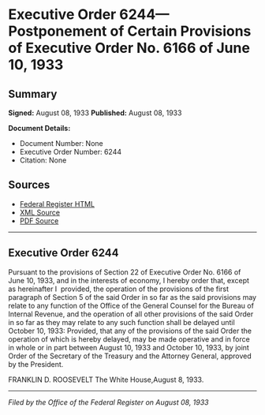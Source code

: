 # Executive Order 6244—Postponement of Certain Provisions of Executive Order No. 6166 of June 10, 1933

## Summary

**Signed:** August 08, 1933
**Published:** August 08, 1933

**Document Details:**
- Document Number: None
- Executive Order Number: 6244
- Citation: None

## Sources
- [Federal Register HTML](https://www.presidency.ucsb.edu/documents/executive-order-6244-postponement-certain-provisions-executive-order-no-6166-june-10-1933)
- [XML Source](None)
- [PDF Source](None)

---

## Executive Order 6244

Pursuant to the provisions of Section 22 of Executive Order No. 6166 of June 10, 1933, and in the interests of economy, I hereby order that, except as hereinafter I  provided, the operation of the provisions of the first paragraph of Section 5 of the said Order in so far as the said provisions may relate to any function of the Office of the General Counsel for the Bureau of Internal Revenue, and the operation of all other provisions of the said Order in so far as they may relate to any such function shall be delayed until October 10, 1933: Provided, that any of the provisions of the said Order the operation of which is hereby delayed, may be made operative and in force in whole or in part between August 10, 1933 and October 10, 1933, by joint Order of the Secretary of the Treasury and the Attorney General, approved by the President.

FRANKLIN D. ROOSEVELT
The White House,August 8, 1933.

---

*Filed by the Office of the Federal Register on August 08, 1933*
